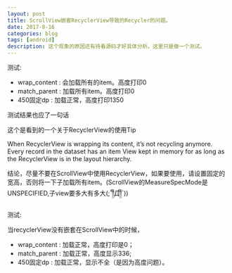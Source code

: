 ```yaml
---
layout: post
title: ScrollView嵌套RecyclerView导致的Recycler的问题。
date: 2017-8-16
categories: blog
tags: [android]
description: 这个现象的原因还有待看源码才好具体分析。这里只是做一个测试。
---
```

测试:
   - wrap_content : 会加载所有的item。高度打印0
   - match_parent : 加载所有item。高度打印0
   - 450固定dp : 加载正常，高度打印1350
   
   
   测试结果也应了一句话
   
   这个是看到的一个关于RecyclerView的使用Tip
   
   When RecyclerView is wrapping its content, it’s not recycling anymore. Every record in the dataset has an item View kept in memory for as long as the RecyclerView is in the layout hierarchy.
   
  结论，尽量不要在ScrollView中使用RecyclerView，如果要使用，请设置固定的宽高，否则将一下子加载所有item。(ScrollView的MeasureSpecMode是UNSPECIFIED,子view要多大有多大(;´༎ຶД༎ຶ`))
  
  测试:

  当recyclerView没有嵌套在ScrollView中的时候，
  
  - wrap_content : 加载正常，高度打印是0；
  - match_parent : 加载正常，高度显示336;
  - 450固定dp : 加载正常，显示不全（是因为高度问题）。
  
